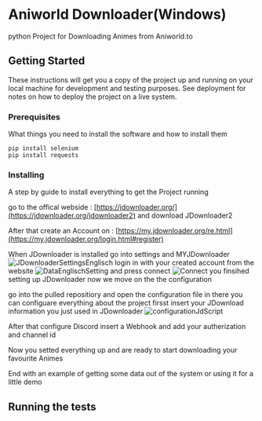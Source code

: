 # Aniworld Downloader(Windows)

python Project for Downloading Animes from Aniworld.to

## Getting Started

These instructions will get you a copy of the project up and running on your local machine for development and testing purposes. See deployment for notes on how to deploy the project on a live system.

### Prerequisites

What things you need to install the software and how to install them

```
pip install selenium
pip install requests
```

### Installing

A step by guide to install everything to get the Project running


go to the offical webside : [https://jdownloader.org/](https://jdownloader.org/jdownloader2)
and download JDownloader2 

After that create an Account on : [https://my.jdownloader.org/re.html](https://my.jdownloader.org/login.html#register)


When JDownloader is installed go into settings and MYJDownloader
![JDownloaderSettingsEnglisch](https://github.com/user-attachments/assets/567d873f-c054-48de-b387-872516a9097d)
 login in with your created account from the website
![DataEnglischSetting](https://github.com/user-attachments/assets/b81ca8f3-e928-4e79-92dc-bb587e76103c)
and press connect
![Connect](https://github.com/user-attachments/assets/a8875025-c522-4bb6-a2a3-86ca8383aba8)
you finsihed setting up JDownloader
now we move on the the configuration

go into the pulled repositiory and open the configuration file
in there you can configuare everything about the project
firsst insert your JDownload information you just used in JDownloader
![configurationJdScript](https://github.com/user-attachments/assets/d4734245-ebfa-48dc-b1ad-4a9212d341da)


After that configure Discord
insert a Webhook 
and add your autherization
and channel id 

Now you setted everything up and are ready to start downloading your favourite Animes


End with an example of getting some data out of the system or using it for a little demo

## Running the tests

